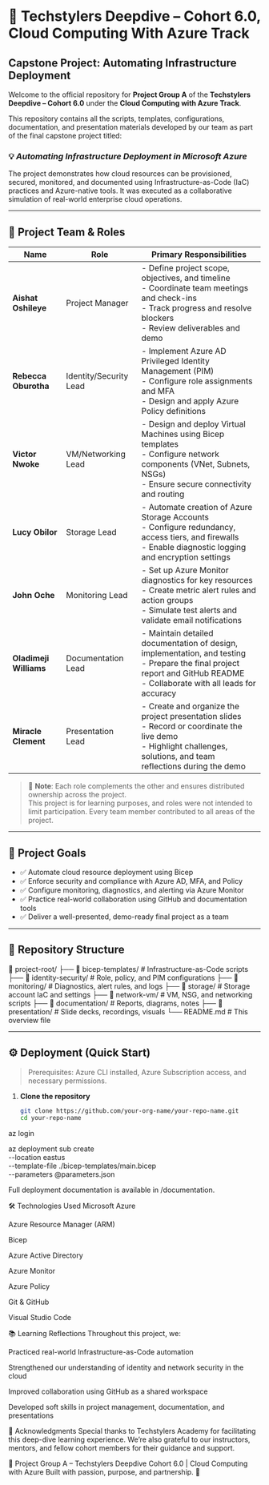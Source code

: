 # 🚀 Techstylers Deepdive – Cohort 6.0, Cloud Computing With Azure Track
## Capstone Project: Automating Infrastructure Deployment

Welcome to the official repository for **Project Group A** of the **Techstylers Deepdive – Cohort 6.0** under the **Cloud Computing with Azure Track**.

This repository contains all the scripts, templates, configurations, documentation, and presentation materials developed by our team as part of the final capstone project titled:

### 💡 *Automating Infrastructure Deployment in Microsoft Azure*

The project demonstrates how cloud resources can be provisioned, secured, monitored, and documented using Infrastructure-as-Code (IaC) practices and Azure-native tools. It was executed as a collaborative simulation of real-world enterprise cloud operations.

---

## 👥 Project Team & Roles

| Name | Role | Primary Responsibilities |
|------|------|----------------------------|
| **Aishat Oshileye** | Project Manager | - Define project scope, objectives, and timeline  <br> - Coordinate team meetings and check-ins  <br> - Track progress and resolve blockers  <br> - Review deliverables and demo |
| **Rebecca Oburotha** | Identity/Security Lead | - Implement Azure AD Privileged Identity Management (PIM)  <br> - Configure role assignments and MFA  <br> - Design and apply Azure Policy definitions |
| **Victor Nwoke** | VM/Networking Lead | - Design and deploy Virtual Machines using Bicep templates  <br> - Configure network components (VNet, Subnets, NSGs)  <br> - Ensure secure connectivity and routing |
| **Lucy Obilor** | Storage Lead | - Automate creation of Azure Storage Accounts  <br> - Configure redundancy, access tiers, and firewalls  <br> - Enable diagnostic logging and encryption settings |
| **John Oche** | Monitoring Lead | - Set up Azure Monitor diagnostics for key resources  <br> - Create metric alert rules and action groups  <br> - Simulate test alerts and validate email notifications |
| **Oladimeji Williams** | Documentation Lead | - Maintain detailed documentation of design, implementation, and testing  <br> - Prepare the final project report and GitHub README  <br> - Collaborate with all leads for accuracy |
| **Miracle Clement** | Presentation Lead | - Create and organize the project presentation slides  <br> - Record or coordinate the live demo  <br> - Highlight challenges, solutions, and team reflections during the demo |

> 💬 **Note**: Each role complements the other and ensures distributed ownership across the project.  
> This project is for learning purposes, and roles were not intended to limit participation. Every team member contributed to all areas of the project.

---

## 🧱 Project Goals

- ✅ Automate cloud resource deployment using Bicep
- ✅ Enforce security and compliance with Azure AD, MFA, and Policy
- ✅ Configure monitoring, diagnostics, and alerting via Azure Monitor
- ✅ Practice real-world collaboration using GitHub and documentation tools
- ✅ Deliver a well-presented, demo-ready final project as a team

---

## 📁 Repository Structure

📁 project-root/
├── 📁 bicep-templates/ # Infrastructure-as-Code scripts
├── 📁 identity-security/ # Role, policy, and PIM configurations
├── 📁 monitoring/ # Diagnostics, alert rules, and logs
├── 📁 storage/ # Storage account IaC and settings
├── 📁 network-vm/ # VM, NSG, and networking scripts
├── 📁 documentation/ # Reports, diagrams, notes
├── 📁 presentation/ # Slide decks, recordings, visuals
└── README.md # This overview file



---

## ⚙️ Deployment (Quick Start)

> Prerequisites: Azure CLI installed, Azure Subscription access, and necessary permissions.

1. **Clone the repository**
   ```bash
   git clone https://github.com/your-org-name/your-repo-name.git
   cd your-repo-name

az login


az deployment sub create \
  --location eastus \
  --template-file ./bicep-templates/main.bicep \
  --parameters @parameters.json


Full deployment documentation is available in /documentation.

🛠️ Technologies Used
Microsoft Azure

Azure Resource Manager (ARM)

Bicep

Azure Active Directory

Azure Monitor

Azure Policy

Git & GitHub

Visual Studio Code

📚 Learning Reflections
Throughout this project, we:

Practiced real-world Infrastructure-as-Code automation

Strengthened our understanding of identity and network security in the cloud

Improved collaboration using GitHub as a shared workspace

Developed soft skills in project management, documentation, and presentations

🙌 Acknowledgments
Special thanks to Techstylers Academy for facilitating this deep-dive learning experience.
We’re also grateful to our instructors, mentors, and fellow cohort members for their guidance and support.

🚧 Project Group A – Techstylers Deepdive Cohort 6.0 | Cloud Computing with Azure
Built with passion, purpose, and partnership. 💙
